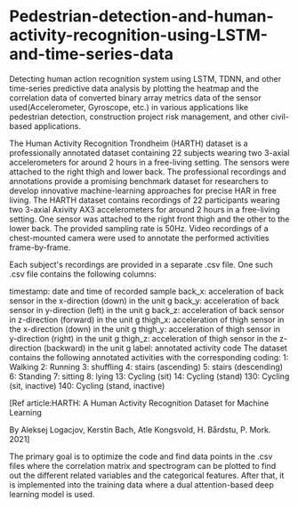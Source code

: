 # Pedestrian-detection-and-human-activity-recognition-using-LSTM-and-time-series-data
Detecting human action recognition system using LSTM, TDNN, and other time-series predictive data analysis by plotting the
heatmap and the correlation data of converted binary array metrics data of the sensor used(Accelerometer, Gyroscope, etc.) in various applications like pedestrian detection, construction project risk management, and other civil-based applications.


The Human Activity Recognition Trondheim (HARTH) dataset is a professionally annotated dataset containing 22 subjects wearing two 3-axial accelerometers for around 2 hours in a free-living setting. The sensors were attached to the right thigh and lower back. The professional recordings and annotations provide a promising benchmark dataset for researchers to develop innovative machine-learning approaches for precise HAR in free living.
The HARTH dataset contains recordings of 22 participants wearing two 3-axial Axivity AX3 accelerometers for around 2 hours in a free-living setting. One sensor was attached to the right front thigh and the other to the lower back. The provided sampling rate is 50Hz. Video recordings of a chest-mounted camera were used to annotate the performed activities frame-by-frame.

Each subject's recordings are provided in a separate .csv file. One such .csv file contains the following columns:

timestamp: date and time of recorded sample
back_x: acceleration of back sensor in the x-direction (down) in the unit g
back_y: acceleration of back sensor in y-direction (left) in the unit g
back_z: acceleration of back sensor in z-direction (forward) in the unit g
thigh_x: acceleration of thigh sensor in the x-direction (down) in the unit g
thigh_y: acceleration of thigh sensor in y-direction (right) in the unit g
thigh_z: acceleration of thigh sensor in the z-direction (backward) in the unit g
label: annotated activity code
The dataset contains the following annotated activities with the corresponding coding:
1: Walking
2: Running
3: shuffling
4: stairs (ascending)
5: stairs (descending)
6: Standing
7: sitting
8: lying
13: Cycling (sit)
14: Cycling (stand)
130: Cycling (sit, inactive)
140: Cycling (stand, inactive)

[Ref article:HARTH: A Human Activity Recognition Dataset for Machine Learning

By Aleksej Logacjov, Kerstin Bach, Atle Kongsvold, H. Bårdstu, P. Mork. 2021]


The primary goal is to optimize the code and find data points in the .csv files where the correlation matrix and spectrogram can be plotted to find out the different related variables and 
the categorical features. After that, it is implemented into the training data where a dual attention-based deep learning model is used.
